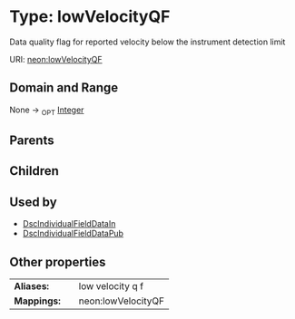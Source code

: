 
# Type: lowVelocityQF


Data quality flag for reported velocity below the instrument detection limit

URI: [neon:lowVelocityQF](https://data.neonscience.org/lowVelocityQF)


## Domain and Range

None ->  <sub>OPT</sub> [Integer](types/Integer.md)

## Parents


## Children


## Used by

 * [DscIndividualFieldDataIn](DscIndividualFieldDataIn.md)
 * [DscIndividualFieldDataPub](DscIndividualFieldDataPub.md)

## Other properties

|  |  |  |
| --- | --- | --- |
| **Aliases:** | | low velocity q f |
| **Mappings:** | | neon:lowVelocityQF |

